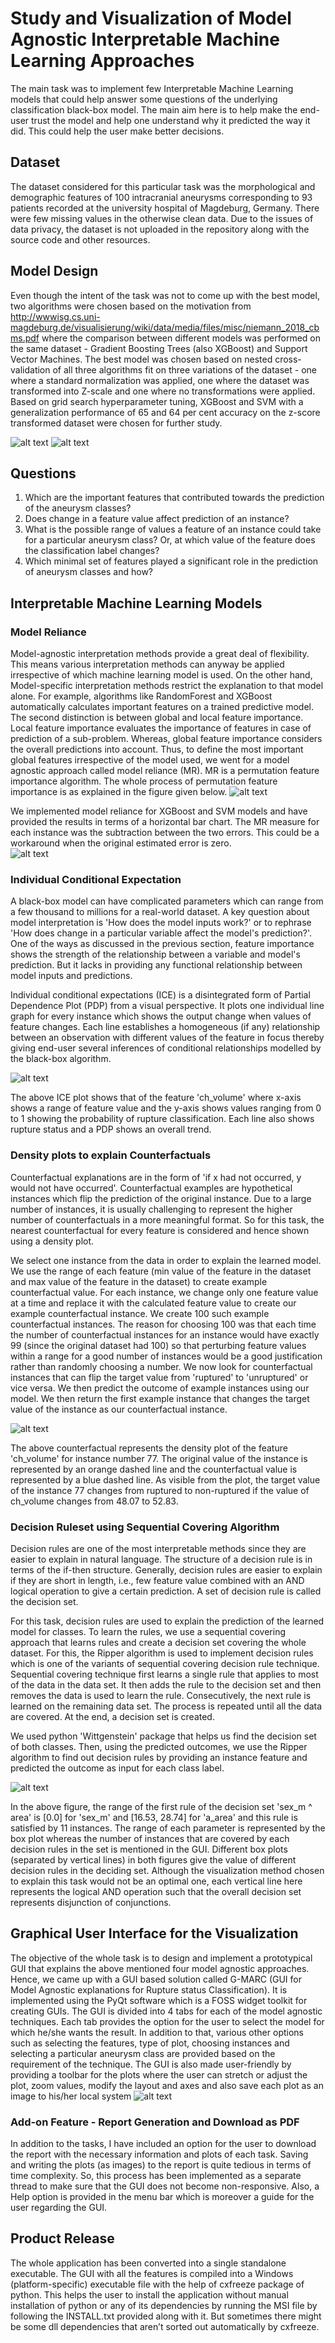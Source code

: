 # Study and Visualization of Model Agnostic Interpretable Machine Learning Approaches

The main task was to implement few Interpretable Machine Learning models that could help answer some questions of the underlying classification black-box model. The main aim here is to help make the end-user trust the model and help one understand why it predicted the way it did. This could help the user make better decisions. 
  
## Dataset

The dataset considered for this particular task was the morphological and demographic features of 100 intracranial aneurysms corresponding to 93 patients recorded at the university hospital of Magdeburg, Germany. There were few missing values in the otherwise clean data. Due to the issues of data privacy, the dataset is not uploaded in the repository along with the source code and other resources. 

## Model Design

Even though the intent of the task was not to come up with the best model, two algorithms were chosen based on the motivation from http://wwwisg.cs.uni-magdeburg.de/visualisierung/wiki/data/media/files/misc/niemann_2018_cbms.pdf where the comparison between different models was performed on the same dataset - Gradient Boosting Trees (also XGBoost) and Support Vector Machines. The best model was chosen based on nested cross-validation of all three algorithms fit on three variations of the dataset - one where a standard normalization was applied, one where the dataset was transformed into Z-scale and one where no transformations were applied. Based on grid search hyperparameter tuning, XGBoost and SVM with a generalization performance of 65 and 64 per cent accuracy on the z-score transformed dataset were chosen for further study.

![alt text](img/performance_scores.PNG)
![alt text](img/Model_details.JPG)

## Questions
  1. Which are the important features that contributed towards the prediction of the aneurysm classes?
  2. Does change in a feature value affect prediction of an instance?
  3. What is the possible range of values a feature of an instance could take for a particular aneurysm class? Or, at which value of the feature does the classification label changes?
  4. Which minimal set of features played a significant role in the prediction of aneurysm classes and how?

## Interpretable Machine Learning Models

### Model Reliance

Model-agnostic interpretation methods provide a great deal of flexibility. This means various interpretation methods can anyway be applied irrespective of which machine learning model is used. On the other hand, Model-specific interpretation methods restrict the explanation to that model alone. For example, algorithms like RandomForest and XGBoost automatically calculates important features on a trained predictive model. The second distinction is between global and local feature importance. Local feature importance evaluates the importance of features in case of prediction of a sub-problem. Whereas, global feature importance considers the overall predictions into account. Thus, to define the most important global features irrespective of the model used, we went for a model agnostic approach called model reliance (MR). MR is a permutation feature importance algorithm. The whole process of permutation feature importance is as explained in the figure given below. 
  ![alt text](img/PermutationFeatureImportanceAlgm.png)
  
We implemented model reliance for XGBoost and SVM models and have provided the results in terms of a horizontal bar chart. The MR measure for each instance was the subtraction between the two errors. This could be a workaround when the original estimated error is zero.  
  ![alt text](img/Model_reliance.PNG)
### Individual Conditional Expectation

A black-box model can have complicated parameters which can range from a few thousand to millions for a real-world dataset. A key question about model interpretation is 'How does the model inputs work?' or to rephrase 'How does change in a particular variable affect the model's prediction?'. One of the ways as discussed in the previous section, feature importance shows the strength of the relationship between a variable and model's prediction. But it lacks in providing any functional relationship between model inputs and predictions.  

Individual conditional expectations (ICE) is a disintegrated form of Partial Dependence Plot (PDP) from a visual perspective. It plots one individual line graph for every instance which shows the output change when values of feature changes. Each line establishes a homogeneous (if any) relationship between an observation with different values of the feature in focus thereby giving end-user several inferences of conditional relationships modelled by the black-box algorithm.  

  ![alt text](img/cen_ice_plot_feat_ch_volume.jpg)
  
  The above ICE plot shows that of the feature 'ch_volume' where x-axis shows a range of feature value and the y-axis shows values ranging from 0 to 1 showing the probability of rupture classification. Each line also shows rupture status and a PDP shows an overall trend.
  
### Density plots to explain Counterfactuals

Counterfactual explanations are in the form of 'if x had not occurred, y would not have occurred'. Counterfactual examples are hypothetical instances which flip the prediction of the original instance. Due to a large number of instances, it is usually challenging to represent the higher number of counterfactuals in a more meaningful format. So for this task, the nearest counterfactual for every feature is considered and hence shown using a density plot. 

We select one instance from the data in order to explain the learned model. We use the range of each feature (min value of the feature in the dataset and max value of the feature in the dataset) to create example counterfactual value. For each instance, we change only one feature value at a time and replace it with the calculated feature value to create our example counterfactual instance. We create 100 such example counterfactual instances. The reason for choosing 100 was that each time the number of counterfactual instances for an instance would have exactly 99 (since the original dataset had 100) so that perturbing feature values within a range for a good number of instances would be a good justification rather than randomly choosing a number. We now look for counterfactual instances that can flip the target value from 'ruptured' to 'unruptured' or vice versa. We then predict the outcome of example instances using our model. We then return the first example instance that changes the target value of the instance as our counterfactual instance. 

  ![alt text](img/CF_plot_inst_77_feat_ch_volume.jpg)
  
The above counterfactual represents the density plot of the feature 'ch_volume' for instance number 77. The original value of the instance is represented by an orange dashed line and the counterfactual value is represented by a blue dashed line. As visible from the plot, the target value of the instance 77 changes from ruptured to non-ruptured if the value of ch\_volume changes from 48.07 to 52.83. 

### Decision Ruleset using Sequential Covering Algorithm

Decision rules are one of the most interpretable methods since they are easier to explain in natural language. The structure of a decision rule is in terms of the if-then structure. Generally, decision rules are easier to explain if they are short in length, i.e., few feature value combined with an AND logical operation to give a certain prediction. A set of decision rule is called the decision set. 

For this task, decision rules are used to explain the prediction of the learned model for classes. To learn the rules, we use a sequential covering approach that learns rules and create a decision set covering the whole dataset. For this, the Ripper algorithm is used to implement decision rules which is one of the variants of sequential covering decision rule technique. Sequential covering technique first learns a single rule that applies to most of the data in the data set. It then adds the rule to the decision set and then removes the data is used to learn the rule. Consecutively, the next rule is learned on the remaining data set. The process is repeated until all the data are covered. At the end, a decision set is created. 

We used python 'Wittgenstein' package that helps us find the decision set of both classes. Then, using the predicted outcomes, we use the Ripper algorithm to find out decision rules by providing an instance feature and predicted the outcome as input for each class label.

![alt text](img/decision_ruleset.png)

In the above figure, the range of the first rule of the decision set 'sex_m ^ area' is [0.0] for 'sex_m' and [16.53, 28.74] for 'a_area' and this rule is satisfied by 11 instances. The range of each parameter is represented by the box plot whereas the number of instances that are covered by each decision rules in the set is mentioned in the GUI. Different box plots (separated by vertical lines) in both figures give the value of different decision rules in the deciding set. Although the visualization method chosen to explain this task would not be an optimal one, each vertical line here represents the logical AND operation such that the overall decision set represents disjunction of conjunctions.

## Graphical User Interface for the Visualization 

The objective of the whole task is to design and implement a prototypical GUI that explains the above mentioned four model agnostic approaches. Hence, we came up with a GUI based solution called G-MARC (GUI for Model Agnostic explanations for Rupture status Classification).  It is implemented using the PyQt software which is a FOSS widget toolkit for creating GUIs. The GUI is divided into 4 tabs for each of the model agnostic techniques. Each tab provides the option for the user to select the model for which he/she wants the result.  In addition to that, various other options such as selecting the features, type of plot, choosing instances and selecting a particular aneurysm class are provided based on the requirement of the technique.  The GUI is also made user-friendly by providing a toolbar for the plots where the user can stretch or adjust the plot, zoom values, modify the layout and axes and also save each plot as an image to his/her local system
  ![alt text](img/GUI_sample.PNG)
  
### Add-on Feature - Report Generation and Download as PDF

In addition to the tasks, I have included an option for the user to download the report with the necessary information and plots of each task. Saving and writing the plots (as images) to the report is quite tedious in terms of time complexity. So, this process has been implemented as a separate thread to make sure that the GUI does not become non-responsive.  Also, a Help option is provided in the menu bar which is moreover a guide for the user regarding the GUI.

## Product Release

The whole application has been converted into a single standalone executable.  The GUI with all the features is compiled into a Windows (platform-specific) executable file with the help of cxfreeze package of python.  This helps the user to install the application without manual installation of python or any of its dependencies by running the MSI file by following the INSTALL.txt provided along with it. But sometimes there might be some dll dependencies that aren’t sorted out automatically by cxfreeze.
